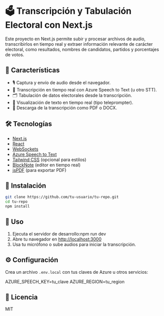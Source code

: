 # 🗳️ Transcripción y Tabulación Electoral con Next.js

Este proyecto en Next.js permite subir y procesar archivos de audio, transcribirlos en tiempo real y extraer información relevante de carácter electoral, como resultados, nombres de candidatos, partidos y porcentajes de votos.

## 🚀 Características

- 🎙️ Captura y envío de audio desde el navegador.
- 🧠 Transcripción en tiempo real con Azure Speech to Text (u otro STT).
- 🗂️ Tabulación de datos electorales desde la transcripción.
- 💬 Visualización de texto en tiempo real (tipo teleprompter).
- 📄 Descarga de la transcripción como PDF o DOCX.

## 🛠️ Tecnologías

- [Next.js](https://nextjs.org/)
- [React](https://reactjs.org/)
- [WebSockets](https://developer.mozilla.org/en-US/docs/Web/API/WebSockets_API)
- [Azure Speech to Text](https://learn.microsoft.com/en-us/azure/cognitive-services/speech-service/)
- [Tailwind CSS](https://tailwindcss.com/) (opcional para estilos)
- [BlockNote](https://blocknotejs.org/) (editor en tiempo real)
- [jsPDF](https://github.com/parallax/jsPDF) (para exportar PDF)

## 🧪 Instalación

```bash
git clone https://github.com/tu-usuario/tu-repo.git
cd tu-repo
npm install
```

## 🔧 Uso

1. Ejecuta el servidor de desarrollo:npm run dev
2. Abre tu navegador en [http://localhost:3000](http://localhost:3000)
3. Usa tu micrófono o sube audios para iniciar la transcripción.

## ⚙️ Configuración

Crea un archivo `.env.local` con tus claves de Azure u otros servicios:

AZURE_SPEECH_KEY=tu_clave
AZURE_REGION=tu_region

## 📄 Licencia

MIT
